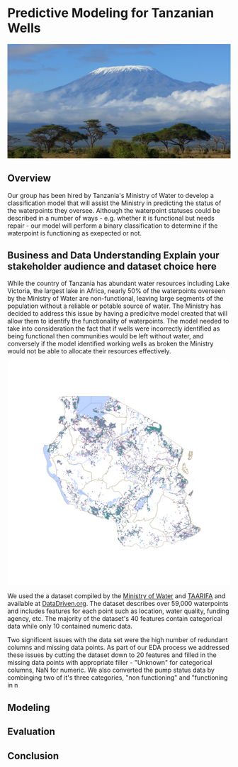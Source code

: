 # Predictive Modeling for Tanzanian Wells 

![](images/cropMount-Kilimanjaro.jpg)

## Overview

Our group has been hired by Tanzania's Ministry of Water to develop a classification model that will assist the Ministry in predicting the status of the waterpoints they oversee. Although the waterpoint statuses could be described in a number of ways - e.g. whether it is functional but needs repair - our model will perform a binary classification to determine if the waterpoint is functioning as exepected or not.

## Business and Data Understanding Explain your stakeholder audience and dataset choice here

While the country of Tanzania has abundant water resources including Lake Victoria, the largest lake in Africa, nearly 50% of the waterpoints overseen by the Ministry of Water are non-functional, leaving large segments of the population without a reliable or potable source of water. The Ministry has decided to address this issue by having a predicitve model created that will allow them to identify the functionality of waterpoints. The model needed to take into consideration the fact that if wells were incorrectly identified as being functional then communities would be left without water, and conversely if the model identified working wells as broken the Ministry would not be able to allocate their resources effectively.

![](images/Tanzania_pumps.png)

We used the a dataset compiled by the [Ministry of Water](https://www.maji.go.tz/) and [TAARIFA](https://taarifa.org/) and available at [DataDriven.org](https://www.drivendata.org/competitions/7/pump-it-up-data-mining-the-water-table/).  The dataset describes over 59,000 waterpoints and includes features for each point such as location, water quality, funding agency, etc. The majority of the dataset's 40 features contain categorical data while only 10 contained numeric data.  

Two significent issues with the data set were the high number of redundant columns and missing data points. As part of our EDA process we addressed these issues by cutting the dataset down to 20 features and filled in the missing data points with appropriate filler - "Unknown" for categorical columns, NaN for numeric.  We also converted the pump status data by combinging two of it's three categories, "non functioning" and "functioning in n


## Modeling


## Evaluation
## Conclusion



